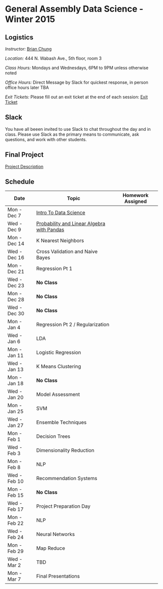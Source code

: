 # General Assembly Data Science - Winter 2015

## Logistics
*Instructor:* [Brian Chung](mailto:bpchung2@gmail.com)

*Location:* 444 N. Wabash Ave., 5th floor, room 3

*Class Hours:* Mondays and Wednesdays, 6PM to 9PM unless otherwise noted

*Office Hours:* Direct Message by Slack for quickest response, in person office hours later TBA

*Exit Tickets:* Please fill out an exit ticket at the end of each session: [Exit Ticket](https://docs.google.com/forms/d/1REdQ7NfMqwOnVqH192eO_vugZz1jlyZP8UZmBkMyO4s/viewform )

## Slack
You have all beeen invited to use Slack to chat throughout the day and in class. Please use Slack as the primary means to communicate, ask questions, and work with other students. 

## Final Project
[Project Description](extra/project.md)

## Schedule

| **Date**     | **Topic**                                  | **Homework Assigned** |
|--------------|--------------------------------------------|---------------|
| Mon - Dec 7  | [Intro To Data Science](01_intro)                       | |
| Wed - Dec 9  | [Probability and Linear Algebra with Pandas](02_pandas) | |
| Mon - Dec 14 | K Nearest Neighbors | |
| Wed - Dec 16 | Cross Validation and Naive Bayes | |
| Mon - Dec 21 | Regression Pt 1 | |
| Wed - Dec 23 | **No Class** | |
| Mon - Dec 28 | **No Class** | |
| Wed - Dec 30 | **No Class** | |
| Mon - Jan 4  | Regression Pt 2 / Regularization | |
| Wed - Jan 6  | LDA | |
| Mon - Jan 11 | Logistic Regression | |
| Wed - Jan 13 | K Means Clustering | |
| Mon - Jan 18 | **No Class** | |
| Wed - Jan 20 | Model Assessment | |
| Mon - Jan 25 | SVM | |
| Wed - Jan 27 | Ensemble Techniques | |
| Mon - Feb 1  | Decision Trees | |
| Wed - Feb 3  | Dimensionality Reduction | |
| Mon - Feb 8  | NLP | |
| Wed - Feb 10 | Recommendation Systems | |
| Mon - Feb 15 | **No Class** | |
| Wed - Feb 17 | Project Preparation Day | | 
| Mon - Feb 22 | NLP | |
| Wed - Feb 24 | Neural Networks | |
| Mon - Feb 29 | Map Reduce | | 
| Wed - Mar 2  | TBD | |
| Mon - Mar 7  | Final Presentations | |






